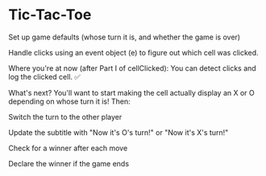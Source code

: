 # Tic-Tac-Toe

Set up game defaults (whose turn it is, and whether the game is over)

Handle clicks using an event object (e) to figure out which cell was clicked.

Where you're at now (after Part I of cellClicked): You can detect clicks and log the clicked cell. ✅

What's next? You'll want to start making the cell actually display an X or O depending on whose turn it is! Then:

Switch the turn to the other player

Update the subtitle with "Now it's O's turn!" or "Now it's X's turn!"

Check for a winner after each move

Declare the winner if the game ends

